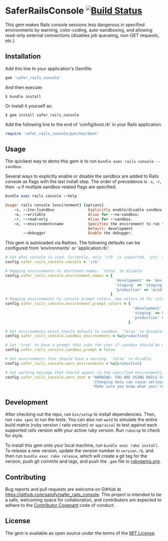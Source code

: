 # SaferRailsConsole [![Build Status](https://travis-ci.org/salsify/safer_rails_console.svg?branch=master)](https://travis-ci.org/salsify/safer_rails_console)

This gem makes Rails console sessions less dangerous in specified environments by warning, color-coding, auto-sandboxing, and allowing read-only external connections (disables job queueing, non-GET requests, etc.)

## Installation

Add this line to your application's Gemfile:

```ruby
gem 'safer_rails_console'
```

And then execute:

    $ bundle install

Or install it yourself as:

    $ gem install safer_rails_console

Add the following line to the end of 'config/boot.rb' in your Rails application.
```ruby
require 'safer_rails_console/patches/boot'
```

## Usage

The quickest way to demo this gem is to run `bundle exec rails console --sandbox`.

Several ways to explicitly enable or disable the sandbox are added to Rails console as flags with the last install step.  The order of precedence is `-s`, `-r`, then `-w` if multiple sandbox related flags are specified.
```ruby
bundle exec rails console --help  

Usage: rails console [environment] [options]
    -s, --[no-]sandbox               Explicitly enable/disable sandbox mode.
    -w, --writable                   Alias for --no-sandbox.
    -r, --read-only                  Alias for --sandbox.
    -e, --environment=name           Specifies the environment to run this console under (test/development/production).
                                     Default: development
        --debugger                   Enable the debugger.
```

This gem is autoloaded via Railties.  The following defaults can be configured from 'environments' or 'application.rb':
```ruby
# Set what console is used. Currently, only 'irb' is supported. 'pry' and other consoles are to be added.
config.safer_rails_console.console = 'irb'  

# Mapping environments to shortened names. `false` to disable.
config.safer_rails_console.environment_names = {
                                                 'development' => 'dev',
                                                 'staging' => 'staging',
                                                 'production' => 'prod'
                                               }  
# Mapping environments to console prompt colors. See colors.rb for colors. `false` to disable.
config.safer_rails_console.environment_prompt_colors = {
                                                         'development' => SaferRailsConsole::Colors::GREEN,
                                                         'staging' => SaferRailsConsole::Colors::YELLOW,
                                                         'production' => SaferRailsConsole::Colors::RED
                                                       }  

# Set environments which should default to sandbox. `false` to disable.
config.safer_rails_console.sandbox_environments = %w{production}  

# Set 'true' to have a prompt that asks the user if sandbox should be enabled/disabled if it was not explicitly specified (via. --[no-]sandbox)
config.safer_rails_console.sandbox_prompt = false  

# Set environments that should have a warning. `false` to disable.
config.safer_rails_console.warn_environments = %w{production}  

# Set warning message that should appear in the specified environments.
config.safer_rails_console.warn_text = "WARNING: YOU ARE USING RAILS CONSOLE IN PRODUCTION!\n" \
                                       'Changing data can cause serious data loss. ' \
                                       'Make sure you know what you\'re doing.'
```

## Development

After checking out the repo, run `bin/setup` to install dependencies. Then, run `rake spec` to run the tests. You can also run `wwtd` to simulate the entire build matrix (ruby version / rails version) or `appraisal` to test against each supported rails version with your active ruby version. Run `rubocop` to check for style. 

To install this gem onto your local machine, run `bundle exec rake install`. To release a new version, update the version number in `version.rb`, and then run `bundle exec rake release`, which will create a git tag for the version, push git commits and tags, and push the `.gem` file to [rubygems.org](https://rubygems.org).

## Contributing

Bug reports and pull requests are welcome on GitHub at https://github.com/salsify/safer_rails_console. This project is intended to be a safe, welcoming space for collaboration, and contributors are expected to adhere to the [Contributor Covenant](http://contributor-covenant.org) code of conduct.

## License

The gem is available as open source under the terms of the [MIT License](http://opensource.org/licenses/MIT).
